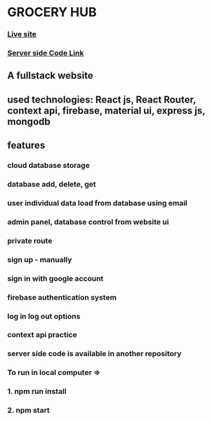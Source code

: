 # GROCERY HUB

### [Live site](https://grocery-hub-2cc75.web.app/)
### [Server side Code Link](https://github.com/asrezoun/grocery-hub-server)

## A fullstack website

## used technologies: React js, React Router, context api, firebase, material ui, express js, mongodb 
## features

### cloud database storage
### database add, delete, get
### user individual data load from database using email
### admin panel, database control from website ui
### private route
### sign up - manually 
### sign in with google account
### firebase authentication system
### log in log out options
### context api practice

### server side code is available in another repository
### To run in local computer => 
### 1. npm run install
### 2. npm start